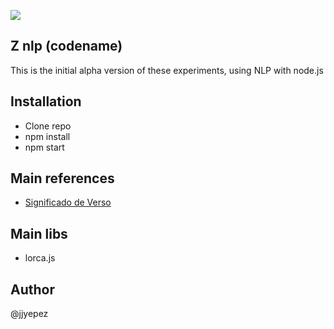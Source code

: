 ![](https://img.shields.io/badge/Version-0.0.1a-red)
## Z nlp (codename)
This is the initial alpha version of these experiments, using NLP with node.js

## Installation
- Clone repo
- npm install
- npm start

## Main references
- [Significado de Verso](https://www.significados.com/verso/)

## Main libs
- lorca.js

## Author
@jjyepez